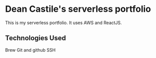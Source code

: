 # Dean Castile's serverless portfolio

This is my serverless portfolio. It uses AWS and ReactJS.

## Technologies Used

Brew
Git and github
SSH

